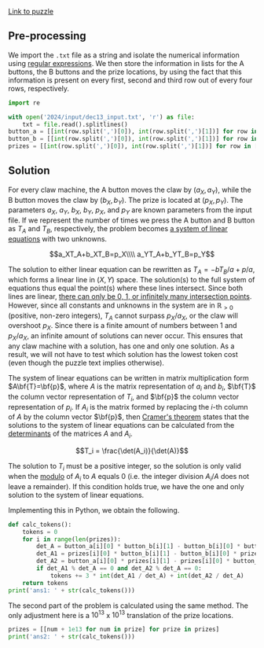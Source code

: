 [Link to puzzle](https://adventofcode.com/2024/day/13)
## Pre-processing

We import the `.txt` file as a string and isolate the numerical information using [regular expressions](https://en.wikipedia.org/wiki/Regular_expression). We then store the information in lists for the A buttons, the B buttons and the prize locations, by using the fact that this information is present on every first, second and third row out of every four rows, respectively.

```python
import re

with open('2024/input/dec13_input.txt', 'r') as file:
    txt = file.read().splitlines()
button_a = [[int(row.split(',')[0]), int(row.split(',')[1])] for row in [re.sub(r'[^0-9,]','',row) for row in txt[0::4]]]
button_b = [[int(row.split(',')[0]), int(row.split(',')[1])] for row in [re.sub(r'[^0-9,]','',row) for row in txt[1::4]]]
prizes = [[int(row.split(',')[0]), int(row.split(',')[1])] for row in [re.sub(r'[^0-9,]','',row) for row in txt[2::4]]]
```

## Solution

For every claw machine, the A button moves the claw by $(a_X,a_Y)$, while the B button moves the claw by $(b_X,b_Y)$. The prize is located at $(p_X,p_Y)$. The parameters $a_X$, $a_Y$, $b_X$, $b_Y$, $p_X$, and $p_Y$ are known parameters from the input file. If we represent the number of times we press the A button and B button as $T_A$ and $T_B$, respectively, the problem becomes [a system of linear equations](https://en.wikipedia.org/wiki/System_of_linear_equations) with two unknowns.

$$a_XT_A+b_XT_B=p_X\\\\
a_YT_A+b_YT_B=p_Y$$

The solution to either linear equation can be rewritten as $T_A=-bT_B/a+p/a$, which forms a linear line in $(X,Y)$ space. The solution(s) to the full system of equations thus equal the point(s) where these lines intersect. Since both lines are linear, [there can only be 0, 1, or infinitely many intersection points](https://en.wikipedia.org/wiki/Line%E2%80%93line_intersection). However, since all constants and unknowns in the system are in $ℝ_{>0}$ (positive, non-zero integers), $T_A$ cannot surpass $p_X/a_X$, or the claw will overshoot $p_X$. Since there is a finite amount of numbers between 1 and $p_X/a_X$, an infinite amount of solutions can never occur. This ensures that any claw machine with a solution, has one and only one solution. As a result, we will not have to test which solution has the lowest token cost (even though the puzzle text implies otherwise).

The system of linear equations can be written in matrix multiplication form $A\bf{T}=\bf{p}$, where $A$ is the matrix representation of $a_i$ and $b_i$, $\bf{T}$ the column vector representation of $T_i$, and $\bf{p}$ the column vector representation of $p_i$. If $A_i$ is the matrix formed by replacing the $i$-th column of $A$ by the column vector $\bf{p}$, then [Cramer's theorem](https://en.wikipedia.org/wiki/Cramer%27s_rule) states that the solutions to the system of linear equations can be calculated from the [determinants](https://en.wikipedia.org/wiki/Determinant) of the matrices $A$ and $A_i$.

$$T_i = \frac{\det(A_i)}{\det(A)}$$

The solution to $T_i$ must be a positive integer, so the solution is only valid when the [modulo](https://en.wikipedia.org/wiki/Modulo) of $A_i$ to $A$ equals 0 (i.e. the integer division $A_i/A$ does not leave a remainder). If this condition holds true, we have the one and only solution to the system of linear equations.

Implementing this in Python, we obtain the following.

```python
def calc_tokens():
    tokens = 0
    for i in range(len(prizes)):
        det_A = button_a[i][0] * button_b[i][1] - button_b[i][0] * button_a[i][1]
        det_A1 = prizes[i][0] * button_b[i][1] - button_b[i][0] * prizes[i][1]
        det_A2 = button_a[i][0] * prizes[i][1] - prizes[i][0] * button_a[i][1]
        if det_A1 % det_A == 0 and det_A2 % det_A == 0:
            tokens += 3 * int(det_A1 / det_A) + int(det_A2 / det_A)
    return tokens
print('ans1: ' + str(calc_tokens()))
```

The second part of the problem is calculated using the same method. The only adjustment here is a $10^{13}$ x $10^{13}$ translation of the prize locations.

```python
prizes = [[num + 1e13 for num in prize] for prize in prizes]
print('ans2: ' + str(calc_tokens()))
```